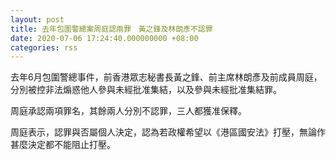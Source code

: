 ```yaml
---
layout: post
title: 去年包圍警總案周庭認兩罪　黃之鋒及林朗彥不認罪
date: 2020-07-06 17:24:40.000000000 +08:00
categories: rss
---
```


去年6月包圍警總事件，前香港眾志秘書長黃之鋒、前主席林朗彥及前成員周庭，分別被控非法煽惑他人參與未經批准集結，以及參與未經批准集結罪。

周庭承認兩項罪名，其餘兩人分別不認罪，三人都獲准保釋。

周庭表示，認罪與否屬個人決定，認為若政權希望以《港區國安法》打壓，無論作甚麼決定都不能阻止打壓。
